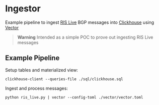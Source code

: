 # Ingestor

Example pipeline to ingest [RIS Live](https://ris-live.ripe.net/) BGP messages into [Clickhouse](https://clickhouse.com/) using [Vector](https://vector.dev/)

> **Warning**
> Intended as a simple POC to prove out ingesting RIS Live messages

## Example Pipeline

Setup tables and materialized view:

`clickhouse-client --queries-file ./sql/clickhouse.sql`

Ingest and process messages:

`python ris_live.py | vector --config-toml ./vector/vector.toml`
